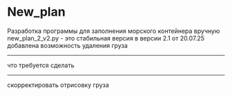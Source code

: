 # New_plan
Разработка программы для заполнения морского контейнера вручную
new_plan_2_v2.py - это  стабильная версия
в версии 2.1 от 20.07.25 добавлена возможность удаления груза 

_____
что требуется сделать
_____
скорректировать отрисовку груза
